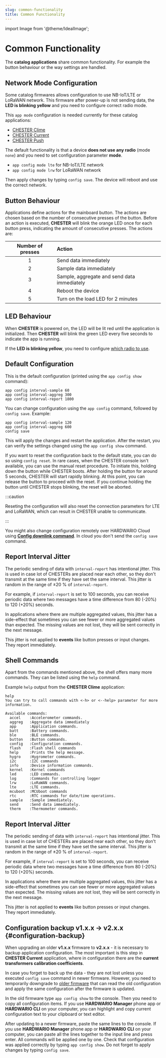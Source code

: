 ```yaml
---
slug: common-functionality
title: Common Functionality
---
```

import Image from '@theme/IdealImage';

# Common Functionality

The **catalog applications** share common functionality. For example the button behaviour or the way settings are handled.

## Network Mode Configuration

Some catalog firmwares allows configuration to use NB-IoT/LTE or LoRaWAN network. This firmware after power-up is not sending data, the **LED is blinking yellow** and you need to configure correct radio mode.

This `app mode` configuration is needed currently for these catalog applications:

- [CHESTER Clime](chester-clime.md)
- [CHESTER Current](chester-current.md)
- [CHESTER Push](chester-push.md)

The default functionality is that a device **does not use any radio** (mode `none`) and you need to set configuration parameter **mode**.

- `app config mode lte` for NB-IoT/LTE network
- `app config mode lrw` for LoRaWAN network

Then apply changes by typing `config save`. The device will reboot and use the correct network.


## Button Behaviour

Applications define actions for the mainboard button. The actions are chosen based on the number of consecutive presses of the button. Before an action is executed, **CHESTER** will blink the orange LED once for each button press, indicating the amount of consecutive presses. The actions are:

| Number of presses | Action                                      |
| :---------------: | :------------------------------------------ |
|         1         | Send data immediately                       |
|         2         | Sample data immediately                     |
|         3         | Sample, aggregate and send data immediately |
|         4         | Reboot the device                           |
|         5         | Turn on the load LED for 2 minutes          |

## LED Behaviour

When **CHESTER** is powered on, the LED will be lit red until the application is initialized. Then **CHESTER** will blink the green LED every five seconds to indicate the app is running.

If the **LED is blinking yellow**, you need to configure [which radio to use](#network-mode-configuration).

## Default Configuration

This is the default configuration (printed using the `app config show` command):

```
app config interval-sample 60
app config interval-aggreg 300
app config interval-report 1800
```

You can change configuration using the `app config` command, followed by `config save`. Example:

```
app config interval-sample 120
app config interval-aggreg 600
config save
```

This will apply the changes and restart the application. After the restart, you can verify the settings changed using the `app config show` command.

If you want to reset the configuration back to the default state, you can do so using `config reset`. In rare cases, when the CHESTER console isn't available, you can use the manual reset procedure. To initiate this, holding down the button while CHESTER boots. After holding the button for around 5 seconds, CHESTER will start rapidly blinking. At this point, you can release the button to proceed with the reset. If you continue holding the button until CHESTER stops blinking, the reset will be aborted.

:::caution

Reseting the configuration will also reset the connection parameters for LTE and LoRaWAN, which can result in CHESTER unable to communicate.

:::

You might also change configuration remotely over HARDWARIO Cloud using [**Config downlink command**](../../cloud/downlink#config).
In cloud you don't send the `config save` command.

## Report Interval Jitter

The periodic sending of data with `interval-report` has intentional jitter. This is used in case lot of CHESTERs are placed near each other, so they don't transmit at the same time if they have set the same interval. This jitter is random in the range of ±20 % of `interval-report`.

For example, if `interval-report` is set to 100 seconds, you can receive periodic data where two messages have a time difference from 80 (-20%) to 120 (+20%) seconds.

In applications where there are multiple aggregated values, this jitter has a side-effect that sometimes you can see fewer or more aggregated values than expected. The missing values are not lost, they will be sent correctly in the next message.

This jitter is not applied to **events** like button presses or input changes. They report immediately.

## Shell Commands

Apart from the commands mentioned above, the shell offers many more commands. They can be listed using the `help` command.

Example `help` output from the **CHESTER Clime** application:

```
help
You can try to call commands with <-h> or <--help> parameter for more information.

Available commands:
  accel    :Accelerometer commands.
  aggreg   :Aggregate data immediately
  app      :Application commands.
  batt     :Battery commands.
  ble      :BLE commands.
  button   :Button commands.
  config   :Configuration commands.
  flash    :Flash shell commands
  help     :Prints the help message.
  hygro    :Hygrometer commands.
  i2c      :I2C commands
  info     :Device information commands.
  kernel   :Kernel commands
  led      :LED commands.
  log      :Commands for controlling logger
  lrw      :LoRaWAN commands.
  lte      :LTE commands.
  mcuboot  :MCUboot commands
  rtc      :RTC commands for date/time operations.
  sample   :Sample immediately.
  send     :Send data immediately.
  therm    :Thermometer commands.
```

## Report Interval Jitter

The periodic sending of data with `interval-report` has intentional jitter. This is used in case lot of CHESTERs are placed near each other, so they don't transmit at the same time if they have set the same interval. This jitter is random in the range of ±20 % of `interval-report`.

For example, if `interval-report` is set to 100 seconds, you can receive periodic data where two messages have a time difference from 80 (-20%) to 120 (+20%) seconds.

In applications where there are multiple aggregated values, this jitter has a side-effect that sometimes you can see fewer or more aggregated values than expected. The missing values are not lost, they will be sent correctly in the next message.

This jitter is not applied to **events** like button presses or input changes. They report immediately.


## Configuration backup v1.x.x → v2.x.x {#configuration-backup}

When upgrading an older **v1.x.x** firmware to **v2.x.x** - it is necessary to backup application configuration. The most important is this step in **CHESTER Current** application, where in configuration there are the **current transformers calibration coefficients**.

In case you forget to back up the data - they are not lost unless you executed `config save` command in newer firmware. However, you need to temporarily downgrade to [older firmware](https://github.com/hardwario/docs/blob/33661ca486dda9e6883d3a82edf0128ab32173d2/chester/catalog-applications/index.md#application-firmware) that can read the old configuration and apply the same configuration after the firmware is updated.

In the old firmware type `app config show` to the console. Then you need to copy all configuration items. If you use **HARDWARIO Manager** phone app or **HARDWARIO CLI** on your computer, you can highlight and copy current configuration text to your clipboard or text editor.

After updating to a newer firmware, paste the same lines to the console. If you use **HARDWARIO Manager** phone app or **HARDWARIO CLI** on your computer, you can paste all the lines together to the input line and press enter. All commands will be applied one by one. Check that configuration was applied correctly by typing `app config show`. Do not forget to apply changes by typing `config save`.
